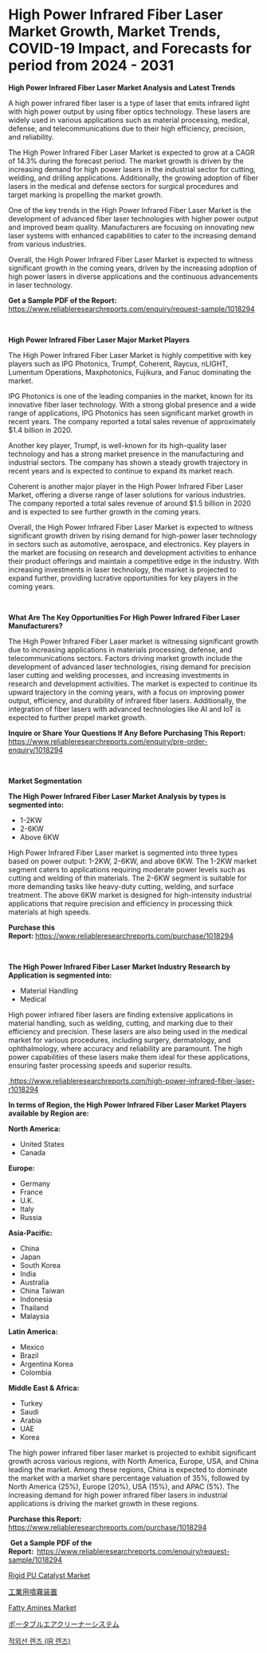 <p><h1>High Power Infrared Fiber Laser Market Growth, Market Trends, COVID-19 Impact, and Forecasts for period from 2024 - 2031</h1></p><p><strong>High Power Infrared Fiber Laser Market Analysis and Latest Trends</strong></p>
<p><p>A high power infrared fiber laser is a type of laser that emits infrared light with high power output by using fiber optics technology. These lasers are widely used in various applications such as material processing, medical, defense, and telecommunications due to their high efficiency, precision, and reliability.</p><p>The High Power Infrared Fiber Laser Market is expected to grow at a CAGR of 14.3% during the forecast period. The market growth is driven by the increasing demand for high power lasers in the industrial sector for cutting, welding, and drilling applications. Additionally, the growing adoption of fiber lasers in the medical and defense sectors for surgical procedures and target marking is propelling the market growth.</p><p>One of the key trends in the High Power Infrared Fiber Laser Market is the development of advanced fiber laser technologies with higher power output and improved beam quality. Manufacturers are focusing on innovating new laser systems with enhanced capabilities to cater to the increasing demand from various industries.</p><p>Overall, the High Power Infrared Fiber Laser Market is expected to witness significant growth in the coming years, driven by the increasing adoption of high power lasers in diverse applications and the continuous advancements in laser technology.</p></p>
<p><strong>Get a Sample PDF of the Report:&nbsp;</strong> <a href="https://www.reliableresearchreports.com/enquiry/request-sample/1018294">https://www.reliableresearchreports.com/enquiry/request-sample/1018294</a></p>
<p>&nbsp;</p>
<p><strong>High Power Infrared Fiber Laser Major Market Players</strong></p>
<p><p>The High Power Infrared Fiber Laser Market is highly competitive with key players such as IPG Photonics, Trumpf, Coherent, Raycus, nLIGHT, Lumentum Operations, Maxphotonics, Fujikura, and Fanuc dominating the market. </p><p>IPG Photonics is one of the leading companies in the market, known for its innovative fiber laser technology. With a strong global presence and a wide range of applications, IPG Photonics has seen significant market growth in recent years. The company reported a total sales revenue of approximately $1.4 billion in 2020.</p><p>Another key player, Trumpf, is well-known for its high-quality laser technology and has a strong market presence in the manufacturing and industrial sectors. The company has shown a steady growth trajectory in recent years and is expected to continue to expand its market reach.</p><p>Coherent is another major player in the High Power Infrared Fiber Laser Market, offering a diverse range of laser solutions for various industries. The company reported a total sales revenue of around $1.5 billion in 2020 and is expected to see further growth in the coming years.</p><p>Overall, the High Power Infrared Fiber Laser Market is expected to witness significant growth driven by rising demand for high-power laser technology in sectors such as automotive, aerospace, and electronics. Key players in the market are focusing on research and development activities to enhance their product offerings and maintain a competitive edge in the industry. With increasing investments in laser technology, the market is projected to expand further, providing lucrative opportunities for key players in the coming years.</p></p>
<p>&nbsp;</p>
<p><strong>What Are The Key Opportunities For High Power Infrared Fiber Laser Manufacturers?</strong></p>
<p><p>The High Power Infrared Fiber Laser market is witnessing significant growth due to increasing applications in materials processing, defense, and telecommunications sectors. Factors driving market growth include the development of advanced laser technologies, rising demand for precision laser cutting and welding processes, and increasing investments in research and development activities. The market is expected to continue its upward trajectory in the coming years, with a focus on improving power output, efficiency, and durability of infrared fiber lasers. Additionally, the integration of fiber lasers with advanced technologies like AI and IoT is expected to further propel market growth.</p></p>
<p><strong>Inquire or Share Your Questions If Any Before Purchasing This Report:</strong> <a href="https://www.reliableresearchreports.com/enquiry/pre-order-enquiry/1018294">https://www.reliableresearchreports.com/enquiry/pre-order-enquiry/1018294</a></p>
<p>&nbsp;</p>
<p><strong>Market Segmentation</strong></p>
<p><strong>The High Power Infrared Fiber Laser Market Analysis by types is segmented into:</strong></p>
<p><ul><li>1-2KW</li><li>2-6KW</li><li>Above 6KW</li></ul></p>
<p><p>High Power Infrared Fiber Laser market is segmented into three types based on power output: 1-2KW, 2-6KW, and above 6KW. The 1-2KW market segment caters to applications requiring moderate power levels such as cutting and welding of thin materials. The 2-6KW segment is suitable for more demanding tasks like heavy-duty cutting, welding, and surface treatment. The above 6KW market is designed for high-intensity industrial applications that require precision and efficiency in processing thick materials at high speeds.</p></p>
<p><strong>Purchase this Report:&nbsp;</strong><a href="https://www.reliableresearchreports.com/purchase/1018294">https://www.reliableresearchreports.com/purchase/1018294</a></p>
<p>&nbsp;</p>
<p><strong>The High Power Infrared Fiber Laser Market Industry Research by Application is segmented into:</strong></p>
<p><ul><li>Material Handling</li><li>Medical</li></ul></p>
<p><p>High power infrared fiber lasers are finding extensive applications in material handling, such as welding, cutting, and marking due to their efficiency and precision. These lasers are also being used in the medical market for various procedures, including surgery, dermatology, and ophthalmology, where accuracy and reliability are paramount. The high power capabilities of these lasers make them ideal for these applications, ensuring faster processing speeds and superior results.</p></p>
<p><a href="https://www.reliableresearchreports.com/high-power-infrared-fiber-laser-r1018294">&nbsp;https://www.reliableresearchreports.com/high-power-infrared-fiber-laser-r1018294</a></p>
<p><strong>In terms of Region, the High Power Infrared Fiber Laser Market Players available by Region are:</strong></p>
<p>
    <p> <strong> North America: </strong>
        <ul>
            <li>United States</li>
            <li>Canada</li>
        </ul>
        </p> 
    <p> <strong> Europe: </strong>
        <ul>
            <li>Germany</li>
            <li>France</li>
            <li>U.K.</li>
            <li>Italy</li>
            <li>Russia</li>
        </ul>
        </p> 
    <p> <strong> Asia-Pacific: </strong>
        <ul>
            <li>China</li>
            <li>Japan</li>
            <li>South Korea</li>
            <li>India</li>
            <li>Australia</li>
            <li>China Taiwan</li>
            <li>Indonesia</li>
            <li>Thailand</li>
            <li>Malaysia</li>
        </ul>
        </p> 
    <p> <strong> Latin America: </strong>
        <ul>
            <li>Mexico</li>
            <li>Brazil</li>
            <li>Argentina Korea</li>
            <li>Colombia</li>
        </ul>
        </p> 
    <p> <strong> Middle East & Africa: </strong>
        <ul>
            <li>Turkey</li>
            <li>Saudi</li>
            <li>Arabia</li>
            <li>UAE</li>
            <li>Korea</li>
        </ul>
    </p>
    </p>
<p><p>The high power infrared fiber laser market is projected to exhibit significant growth across various regions, with North America, Europe, USA, and China leading the market. Among these regions, China is expected to dominate the market with a market share percentage valuation of 35%, followed by North America (25%), Europe (20%), USA (15%), and APAC (5%). The increasing demand for high power infrared fiber lasers in industrial applications is driving the market growth in these regions.</p></p>
<p><strong>Purchase this Report: </strong><a href="https://www.reliableresearchreports.com/purchase/1018294">https://www.reliableresearchreports.com/purchase/1018294</a></p>
<p>&nbsp;<strong>Get a Sample PDF of the Report:&nbsp;&nbsp;</strong><a href="https://www.reliableresearchreports.com/enquiry/request-sample/1018294">https://www.reliableresearchreports.com/enquiry/request-sample/1018294</a></p>
<p><strong></strong></p>
<p><p><a href="https://github.com/guneycigdem35/Market-Research-Report-List-3/blob/main/rigid-pu-catalyst-market.md">Rigid PU Catalyst Market</a></p><p><a href="https://github.com/DayanaRunolfsdottir/Market-Research-Report-List-1/blob/main/987943887567.md">工業用噴霧装置</a></p><p><a href="https://github.com/biheemgalvinlouises6hokrh3h/Market-Research-Report-List-2/blob/main/fatty-amines-market.md">Fatty Amines Market</a></p><p><a href="https://github.com/VinceMarvin1/Market-Research-Report-List-1/blob/main/528833887566.md">ポータブルエアクリーナーシステム</a></p><p><a href="https://github.com/Hubertstyenger6685/Market-Research-Report-List-1/blob/main/867592294338.md">적외선 렌즈 (IR 렌즈)</a></p></p>